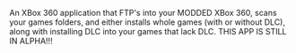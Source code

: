 An XBox 360 application that FTP's into your MODDED XBox 360, scans your games folders, and either installs whole games (with or without DLC), along with installing DLC into your games that lack DLC. THIS APP IS STILL IN ALPHA!!!

